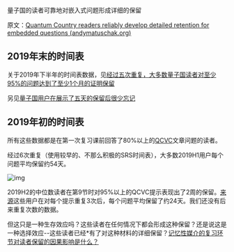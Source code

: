 量子国的读者可靠地对嵌入式问题形成详细的保留

原文：[Quantum Country readers reliably develop detailed retention for embedded questions (andymatuschak.org)](https://notes.andymatuschak.org/z3kzMVAPanLdwuE4MQYt2ZW3p67Ce57ZVXjwZ)

## 2019年末的时间表

关于2019年下半年的时间表数据，见[经过五次重复，大多数量子国读者对至少95%的问题达到了至少1个月的证明保留](https://notes.andymatuschak.org/z2MbabeKq79Jk8VPkLYtHMhWQ51osmH8XfAy)

另见[量子国用户在展示了五天的保留后很少忘记](https://notes.andymatuschak.org/zS5uKLsoTbkJSadTv2U3Z4G3uEBrFxTLy5E)

## 2019年初的时间表

所有这些数据都是在第一次复习课前回答了80%以上的[QCVC](https://notes.andymatuschak.org/zDEm83cN4nymHeX89cvZCPVQJ4hyhmsLexyC)文章问题的读者。

经过6次重复（使用较早的、不那么积极的SRS时间表），大多数2019H1用户每个问题平均保留约54天。

![img](https://notes.andymatuschak.org/BearImages/F022F1DE-0051-41F2-8774-18A19730F9F9-50257-00003E08227452B0/dem_retention.png)

2019H2的中位数读者在第9节时对95%以上的QCVC提示表现出了2周的保留。[来源](https://datastudio.google.com/u/0/reporting/1VtXKXFeHu2ItURkfTuFbGsWYetYMZkUe/page/h446/edit)这些用户在对每个提示重复3次后，每个问题平均保留了约24天。我们还没有后来重复次数的数据。

但这只是一种生存效应吗？这些读者在任何情况下都会形成这种保留？还是说这是一种选择效应--这些读者已经*有了对这种材料的详细保留？[记忆性媒介的复习环节对读者保留的因果影响是什么？](https://notes.andymatuschak.org/z7eT9uRr3hqxJe2ojDnbZm5L6YhCnk6DfSPm2)